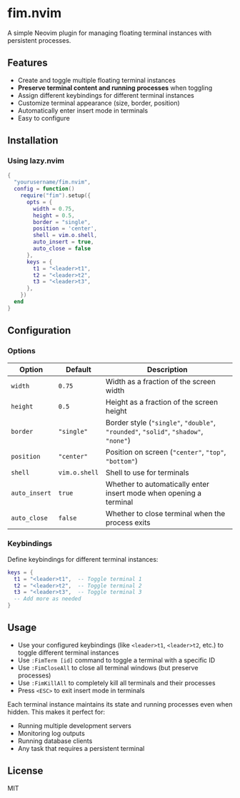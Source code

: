 # fim.nvim

A simple Neovim plugin for managing floating terminal instances with persistent processes.

## Features

- Create and toggle multiple floating terminal instances
- **Preserve terminal content and running processes** when toggling
- Assign different keybindings for different terminal instances
- Customize terminal appearance (size, border, position)
- Automatically enter insert mode in terminals
- Easy to configure

## Installation

### Using lazy.nvim

```lua
{
  "yourusername/fim.nvim",
  config = function()
    require("fim").setup({
      opts = {
        width = 0.75,
        height = 0.5,
        border = "single",
        position = 'center',
        shell = vim.o.shell,
        auto_insert = true,
        auto_close = false
      },
      keys = {
        t1 = "<leader>t1",
        t2 = "<leader>t2",
        t3 = "<leader>t3",
      },
    })
  end
}
```

## Configuration

### Options

| Option        | Default       | Description                                                                         |
| ------------- | ------------- | ----------------------------------------------------------------------------------- |
| `width`       | `0.75`        | Width as a fraction of the screen width                                             |
| `height`      | `0.5`         | Height as a fraction of the screen height                                           |
| `border`      | `"single"`    | Border style (`"single"`, `"double"`, `"rounded"`, `"solid"`, `"shadow"`, `"none"`) |
| `position`    | `"center"`    | Position on screen (`"center"`, `"top"`, `"bottom"`)                                |
| `shell`       | `vim.o.shell` | Shell to use for terminals                                                          |
| `auto_insert` | `true`        | Whether to automatically enter insert mode when opening a terminal                  |
| `auto_close`  | `false`       | Whether to close terminal when the process exits                                    |

### Keybindings

Define keybindings for different terminal instances:

```lua
keys = {
  t1 = "<leader>t1",  -- Toggle terminal 1
  t2 = "<leader>t2",  -- Toggle terminal 2
  t3 = "<leader>t3",  -- Toggle terminal 3
  -- Add more as needed
}
```

## Usage

- Use your configured keybindings (like `<leader>t1`, `<leader>t2`, etc.) to toggle different terminal instances
- Use `:FimTerm [id]` command to toggle a terminal with a specific ID
- Use `:FimCloseAll` to close all terminal windows (but preserve processes)
- Use `:FimKillAll` to completely kill all terminals and their processes
- Press `<ESC>` to exit insert mode in terminals

Each terminal instance maintains its state and running processes even when hidden. This makes it perfect for:

- Running multiple development servers
- Monitoring log outputs
- Running database clients
- Any task that requires a persistent terminal

## License

MIT
